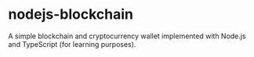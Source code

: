 # nodejs-blockchain
A simple blockchain and cryptocurrency wallet implemented with Node.js and TypeScript (for learning purposes).
